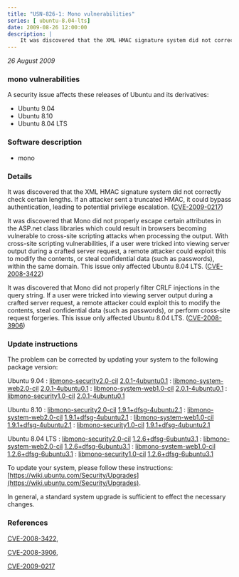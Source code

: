 ```yaml
---
title: "USN-826-1: Mono vulnerabilities"
series: [ ubuntu-8.04-lts]
date: 2009-08-26 12:00:00
description: |
    It was discovered that the XML HMAC signature system did not correctly check certain lengths. If an attacker sent a truncated HMAC, it could bypass authentication, leading to potential privilege escalation. ([CVE-2009-0217](http://people.ubuntu.com/~ubuntu-security/cve/CVE-2009-0217))
--- 
```

 
 

*26 August 2009*

### mono vulnerabilities

A security issue affects these releases of Ubuntu and its derivatives:

* Ubuntu 9.04
* Ubuntu 8.10
* Ubuntu 8.04 LTS

### Software description

* mono 

### Details

It was discovered that the XML HMAC signature system did not correctly check certain lengths. If an attacker sent a truncated HMAC, it could bypass authentication, leading to potential privilege escalation. ([CVE-2009-0217](http://people.ubuntu.com/~ubuntu-security/cve/CVE-2009-0217))

It was discovered that Mono did not properly escape certain attributes in the ASP.net class libraries which could result in browsers becoming vulnerable to cross-site scripting attacks when processing the output. With cross-site scripting vulnerabilities, if a user were tricked into viewing server output during a crafted server request, a remote attacker could exploit this to modify the contents, or steal confidential data (such as passwords), within the same domain. This issue only affected Ubuntu 8.04 LTS. ([CVE-2008-3422](http://people.ubuntu.com/~ubuntu-security/cve/CVE-2008-3422))

It was discovered that Mono did not properly filter CRLF injections in the query string. If a user were tricked into viewing server output during a crafted server request, a remote attacker could exploit this to modify the contents, steal confidential data (such as passwords), or perform cross-site request forgeries. This issue only affected Ubuntu 8.04 LTS. ([CVE-2008-3906](http://people.ubuntu.com/~ubuntu-security/cve/CVE-2008-3906)) 

### Update instructions

The problem can be corrected by updating your system to the following package version:

Ubuntu 9.04
 : [libmono-security2.0-cil](https://launchpad.net/ubuntu/+source/mono) <span> [2.0.1-4ubuntu0.1](https://launchpad.net/ubuntu/+source/mono/2.0.1-4ubuntu0.1) </span> 
 : [libmono-system-web2.0-cil](https://launchpad.net/ubuntu/+source/mono) <span> [2.0.1-4ubuntu0.1](https://launchpad.net/ubuntu/+source/mono/2.0.1-4ubuntu0.1) </span> 
 : [libmono-system-web1.0-cil](https://launchpad.net/ubuntu/+source/mono) <span> [2.0.1-4ubuntu0.1](https://launchpad.net/ubuntu/+source/mono/2.0.1-4ubuntu0.1) </span> 
 : [libmono-security1.0-cil](https://launchpad.net/ubuntu/+source/mono) <span> [2.0.1-4ubuntu0.1](https://launchpad.net/ubuntu/+source/mono/2.0.1-4ubuntu0.1) </span> 

Ubuntu 8.10
 : [libmono-security2.0-cil](https://launchpad.net/ubuntu/+source/mono) <span> [1.9.1+dfsg-4ubuntu2.1](https://launchpad.net/ubuntu/+source/mono/1.9.1+dfsg-4ubuntu2.1) </span> 
 : [libmono-system-web2.0-cil](https://launchpad.net/ubuntu/+source/mono) <span> [1.9.1+dfsg-4ubuntu2.1](https://launchpad.net/ubuntu/+source/mono/1.9.1+dfsg-4ubuntu2.1) </span> 
 : [libmono-system-web1.0-cil](https://launchpad.net/ubuntu/+source/mono) <span> [1.9.1+dfsg-4ubuntu2.1](https://launchpad.net/ubuntu/+source/mono/1.9.1+dfsg-4ubuntu2.1) </span> 
 : [libmono-security1.0-cil](https://launchpad.net/ubuntu/+source/mono) <span> [1.9.1+dfsg-4ubuntu2.1](https://launchpad.net/ubuntu/+source/mono/1.9.1+dfsg-4ubuntu2.1) </span> 

Ubuntu 8.04 LTS
 : [libmono-security2.0-cil](https://launchpad.net/ubuntu/+source/mono) <span> [1.2.6+dfsg-6ubuntu3.1](https://launchpad.net/ubuntu/+source/mono/1.2.6+dfsg-6ubuntu3.1) </span> 
 : [libmono-system-web2.0-cil](https://launchpad.net/ubuntu/+source/mono) <span> [1.2.6+dfsg-6ubuntu3.1](https://launchpad.net/ubuntu/+source/mono/1.2.6+dfsg-6ubuntu3.1) </span> 
 : [libmono-system-web1.0-cil](https://launchpad.net/ubuntu/+source/mono) <span> [1.2.6+dfsg-6ubuntu3.1](https://launchpad.net/ubuntu/+source/mono/1.2.6+dfsg-6ubuntu3.1) </span> 
 : [libmono-security1.0-cil](https://launchpad.net/ubuntu/+source/mono) <span> [1.2.6+dfsg-6ubuntu3.1](https://launchpad.net/ubuntu/+source/mono/1.2.6+dfsg-6ubuntu3.1) </span> 

To update your system, please follow these instructions: [https://wiki.ubuntu.com/Security/Upgrades](https://wiki.ubuntu.com/Security/Upgrades).

In general, a standard system upgrade is sufficient to effect the necessary changes. 

### References

 
 [CVE-2008-3422](http://people.ubuntu.com/~ubuntu-security/cve/CVE-2008-3422), 

 [CVE-2008-3906](http://people.ubuntu.com/~ubuntu-security/cve/CVE-2008-3906), 

 [CVE-2009-0217](http://people.ubuntu.com/~ubuntu-security/cve/CVE-2009-0217)
 

